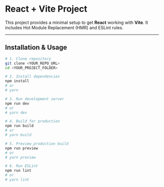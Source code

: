 # React + Vite Project

This project provides a minimal setup to get **React** working with **Vite**. It includes Hot Module Replacement (HMR) and ESLint rules.

---

## Installation & Usage

```bash
# 1. Clone repository
git clone <YOUR_REPO_URL>
cd <YOUR_PROJECT_FOLDER>

# 2. Install dependencies
npm install
# or
# yarn

# 3. Run development server
npm run dev
# or
# yarn dev

# 4. Build for production
npm run build
# or
# yarn build

# 5. Preview production build
npm run preview
# or
# yarn preview

# 6. Run ESLint
npm run lint
# or
# yarn lint
